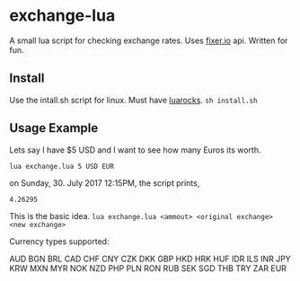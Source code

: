 # exchange-lua
A small lua script for checking exchange rates. Uses [fixer.io](http://fixer.io/) api. Written for fun.

## Install
Use the intall.sh script for linux. Must have [luarocks](https://luarocks.org/).
`sh install.sh`

## Usage Example

Lets say I have $5 USD and I want to see how many Euros its worth. 

`lua exchange.lua 5 USD EUR`

on Sunday, 30. July 2017 12:15PM, the script prints,

`4.26295`

This is the basic idea.
`lua exchange.lua <ammout> <original exchange> <new exchange>`

Currency types supported:

AUD
BGN
BRL
CAD
CHF
CNY
CZK
DKK
GBP
HKD
HRK
HUF
IDR
ILS
INR
JPY
KRW
MXN
MYR
NOK
NZD
PHP
PLN
RON
RUB
SEK
SGD
THB
TRY
ZAR
EUR

